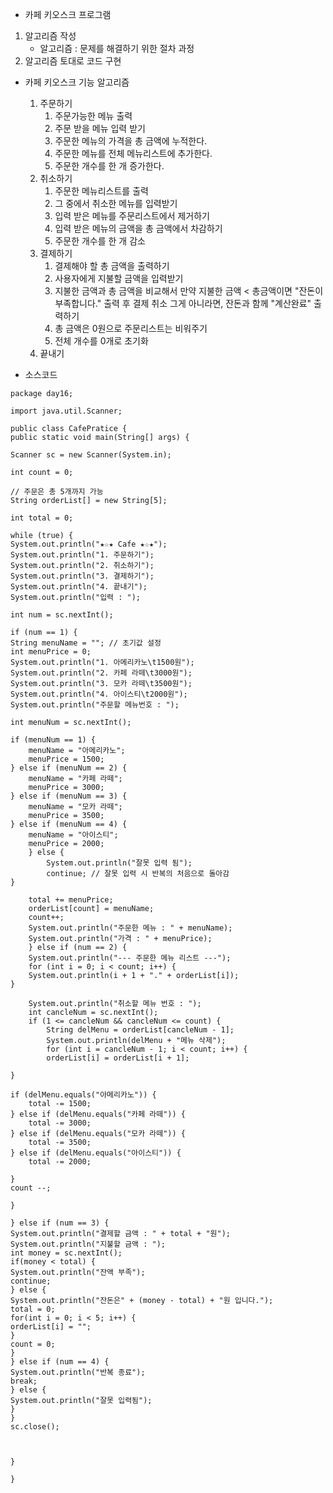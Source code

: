 
- 카페 키오스크 프로그램

1. 알고리즘 작성
	- 알고리즘 : 문제를 해결하기 위한 절차 과정 
2. 알고리즘 토대로 코드 구현

- 카페 키오스크 기능 알고리즘
	1. 주문하기
		1. 주문가능한 메뉴 출력
		2. 주문 받을 메뉴 입력 받기
		3. 주문한 메뉴의 가격을 총 금액에 누적한다.
		4. 주문한 메뉴를 전체 메뉴리스트에 추가한다.
		5. 주문한 개수를 한 개 증가한다.
	2. 취소하기
		1. 주문한 메뉴리스트를 출력
		2. 그 중에서 취소한 메뉴를 입력받기
		3. 입력 받은 메뉴를 주문리스트에서 제거하기
		4. 입력 받은 메뉴의 금액을 총 금액에서 차감하기
		5. 주문한 개수를 한 개 감소
	3. 결제하기
		1. 결제해야 할 총 금액을 출력하기
		2. 사용자에게 지불할 금액을 입력받기
		3. 지불한 금액과 총 금액을 비교해서 만약 지불한 금액 < 총금액이면 "잔돈이 부족합니다." 출력 후 결제 취소 그게 아니라면, 잔돈과 함께 "계산완료" 출력하기
		4. 총 금액은 0원으로 주문리스트는 비워주기
		5. 전체 개수를 0개로 초기화
	4. 끝내기

- 소스코드
~~~
package day16;

import java.util.Scanner;

public class CafePratice {
public static void main(String[] args) {

Scanner sc = new Scanner(System.in);

int count = 0;

// 주문은 총 5개까지 가능
String orderList[] = new String[5];

int total = 0;

while (true) {
System.out.println("★☆★ Cafe ★☆★");
System.out.println("1. 주문하기");
System.out.println("2. 취소하기");
System.out.println("3. 결제하기");
System.out.println("4. 끝내기");
System.out.println("입력 : ");

int num = sc.nextInt();

if (num == 1) {
String menuName = ""; // 초기값 설정
int menuPrice = 0;
System.out.println("1. 아메리카노\t1500원");
System.out.println("2. 카페 라떼\t3000원");
System.out.println("3. 모카 라떼\t3500원");
System.out.println("4. 아이스티\t2000원");
System.out.println("주문할 메뉴번호 : ");

int menuNum = sc.nextInt();

if (menuNum == 1) {
	menuName = "아메리카노";
	menuPrice = 1500;
} else if (menuNum == 2) {
	menuName = "카페 라떼";
	menuPrice = 3000;
} else if (menuNum == 3) {
	menuName = "모카 라떼";
	menuPrice = 3500;
} else if (menuNum == 4) {
	menuName = "아이스티";
	menuPrice = 2000;
	} else {
		System.out.println("잘못 입력 됨");
		continue; // 잘못 입력 시 반복의 처음으로 돌아감
}

	total += menuPrice;
	orderList[count] = menuName;
	count++;
	System.out.println("주문한 메뉴 : " + menuName);
	System.out.println("가격 : " + menuPrice);
	} else if (num == 2) {
	System.out.println("--- 주문한 메뉴 리스트 ---");
	for (int i = 0; i < count; i++) {
	System.out.println(i + 1 + "." + orderList[i]);
}

	System.out.println("취소할 메뉴 번호 : ");
	int cancleNum = sc.nextInt();
	if (1 <= cancleNum && cancleNum <= count) {
		String delMenu = orderList[cancleNum - 1];
		System.out.println(delMenu + "메뉴 삭제");
		for (int i = cancleNum - 1; i < count; i++) {
		orderList[i] = orderList[i + 1];

}

if (delMenu.equals("아메리카노")) {
	total -= 1500;
} else if (delMenu.equals("카페 라떼")) {
	total -= 3000;
} else if (delMenu.equals("모카 라떼")) {
	total -= 3500;
} else if (delMenu.equals("아이스티")) {
	total -= 2000;

}
count --;

}

} else if (num == 3) {
System.out.println("결제할 금액 : " + total + "원");
System.out.println("지불할 금액 : ");
int money = sc.nextInt();
if(money < total) {
System.out.println("잔액 부족");
continue;
} else {
System.out.println("잔돈은" + (money - total) + "원 입니다.");
total = 0;
for(int i = 0; i < 5; i++) {
orderList[i] = "";
}
count = 0;
}
} else if (num == 4) {
System.out.println("반복 종료");
break;
} else {
System.out.println("잘못 입력됨");
}
}
sc.close();

  

}

}
~~~